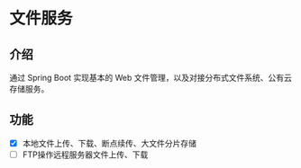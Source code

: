 # 文件服务

## 介绍

通过 Spring Boot 实现基本的 Web 文件管理，以及对接分布式文件系统、公有云存储服务。

## 功能

- [x] 本地文件上传、下载、断点续传、大文件分片存储
- [ ] FTP操作远程服务器文件上传、下载
